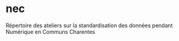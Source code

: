 # nec
Répertoire des ateliers sur la standardisation des données pendant Numérique en Communs Charentes
